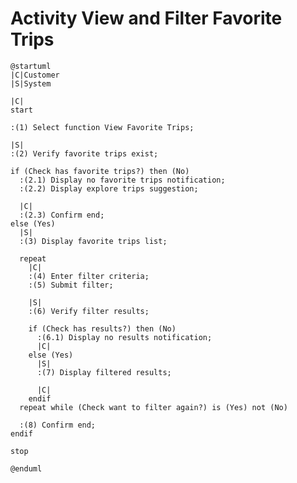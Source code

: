 # Activity View and Filter Favorite Trips

```plantuml
@startuml
|C|Customer
|S|System

|C|
start

:(1) Select function View Favorite Trips;

|S|
:(2) Verify favorite trips exist;

if (Check has favorite trips?) then (No)
  :(2.1) Display no favorite trips notification;
  :(2.2) Display explore trips suggestion;

  |C|
  :(2.3) Confirm end;
else (Yes)
  |S|
  :(3) Display favorite trips list;

  repeat
    |C|
    :(4) Enter filter criteria;
    :(5) Submit filter;

    |S|
    :(6) Verify filter results;

    if (Check has results?) then (No)
      :(6.1) Display no results notification;
      |C|
    else (Yes)
      |S|
      :(7) Display filtered results;

      |C|
    endif
  repeat while (Check want to filter again?) is (Yes) not (No)

  :(8) Confirm end;
endif

stop

@enduml
```

<!-- diagram id="activity-adjust-favorite-trips-view-and-filter-favorite-trips" -->
